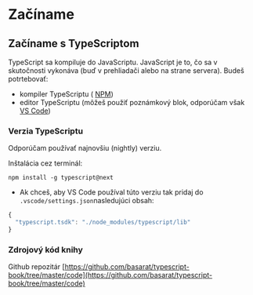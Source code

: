 # Začíname

## Začíname s TypeScriptom

TypeScript sa kompiluje do JavaScriptu. JavaScript je to, čo sa v skutočnosti vykonáva \(buď v prehliadači alebo na strane servera\). Budeš potrtebovať:

* kompiler TypeScriptu \( [NPM](https://www.npmjs.com/package/typescript)\)
* editor TypeScriptu  \(môžeš použiť poznámkový blok, odporúčam však [VS Code](https://code.visualstudio.com/)\)

### Verzia TypeScriptu

Odporúčam používať najnovšiu \(nightly\) verziu.

Inštalácia cez terminál:

```text
npm install -g typescript@next
```

* Ak chceš, aby  VS Code používal túto verziu tak pridaj do  `.vscode/settings.json`nasledujúci obsah:

```javascript
{
  "typescript.tsdk": "./node_modules/typescript/lib"
}
```

### Zdrojový kód knihy

Github repozitár [https://github.com/basarat/typescript-book/tree/master/code](https://github.com/basarat/typescript-book/tree/master/code)



